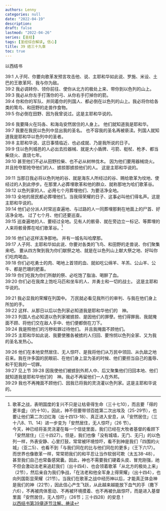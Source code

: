 ```yaml
---
authors: Lenny
categories: null
date: "2022-04-19"
description: 
draft: false
lastmod: "2022-04-26"
series: [圣经]
tags: [圣经综合解读, 信心]
title: 39 结三十九章
toc: true
---
```

以西结书
<!--more-->

39:1 人子阿、你要向歌革发预言攻击他、说、主耶和华如此说、罗施、米设、土巴的王歌革阿、我与你为敌。  
39:2 我必调转你、领你前往、使你从北方的极处上来、带你到以色列的山上。  
39:3 我必从你左手打落你的弓、从你右手打掉你的箭。  
39:4 你和你的军队、并同着你的列国人、都必倒在以色列的山上。我必将你给各类的鸷鸟、和田野的走兽作食物。  
39:5 你必倒在田野、因为我曾说过。这是主耶和华说的。  

39:6 我要降火在玛各、和海岛安然居住的人身上。  他们就知道我是耶和华。  
39:7 我要在我民以色列中显出我的圣名。  也不容我的圣名再被亵渎。列国人就知道我是耶和华以色列中的圣者。  
39:8 主耶和华说、这日事情临近、也必成就、乃是我所说的日子。  
39:9 住以色列城邑的人必出去捡器械、就是大小盾牌、弓箭、梃杖、枪矛、都当柴烧火、直烧七年。  
39:10 甚至他们不必从田野捡柴、也不必从树林伐木。  因为他们要用器械烧火。  并且抢夺那抢夺他们的人、掳掠那掳掠他们的人。  这是主耶和华说的。  

39:11 当那日我必将以色列地的谷、就是海东人所经过的谷、赐给歌革为坟地、使经过的人到此停步。在那里人必葬埋歌革和他的群众、就称那地为哈们歌革谷。  
39:12 以色列家的人、必用七个月葬埋他们、为要洁净全地。  
39:13 全地的居民都必葬埋他们。当我得荣耀的日子、这事必叫他们得名声。这是主耶和华说的。  
39:14 他们必分派人时常巡查遍地、与过路的人一同葬埋那剩在地面上的尸首、好洁净全地。  过了七个月、他们还要巡查。  
39:15 巡查遍地的人、要经过全地。见有人的骸骨、就在旁边立一标记、等葬埋的人来将骸骨葬在哈们歌革谷。[^1]  

39:16 他们必这样洁净那地。  并有一城名叫哈摩那。  
39:17 人子阿、主耶和华如此说、你要对各类的飞鸟、和田野的走兽说、你们聚集来吧。  要从四方聚到我为你们献祭之地、就是在以色列山上献大祭之地、好叫你们吃肉喝血。  
39:18 你们必吃勇士的肉、喝地上首领的血、就如吃公绵羊、羊羔、公山羊、公牛、都是巴珊的肥畜。  
39:19 你们吃我为你们所献的祭、必吃饱了脂油、喝醉了血。  
39:20 你们必在我席上饱吃马匹和坐车的人、并勇士和一切的战士。  这是主耶和华说的。  

39:21 我必显我的荣耀在列国中。  万民就必看见我所行的审判、与我在他们身上所加的手。  
39:22 这样、从那日以后以色列家必知道我是耶和华他们的　神。  
39:23 列国人也必知道以色列家被掳掠、是因他们的罪孽。他们得罪我、我就掩面不顾、将他们交在敌人手中、他们便都倒在刀下。  
39:24 我是照他们的污秽和罪过待他们。  并且我掩面不顾他们。  
39:25 主耶和华如此说、我要使雅各被掳的人归回、要怜悯以色列全家、又为我的圣名发热心。  

39:26 他们在本地安然居住、无人惊吓、是我将他们从万民中领回、从仇敌之地召来。我在许多国的民眼前、在他们身上显为圣的时候、他们要担当自己的羞辱、和干犯我的一切罪。  
39:27 见上节
39:28 因我使他们被掳到外邦人中、后又聚集他们归回本地、他们就知道我是耶和华他们的　神。我必不再留他们一人在外邦。  
39:29 我也不再掩面不顾他们、因我已将我的灵浇灌以色列家。这是主耶和华说的。  

[^1]: 歌革之战，表明国度的复兴不只是让枯骨得生命（三十七10），而且要「得的更丰盛」（约十10）。因此，神不但要带领百姓第二次出埃及（25-29节），也要让他们第二次过红海（出十四13-18）、真正进入安息，从「安然居住」（三十八8、11、14）进一步变为「安然居住，无人惊吓」（26 节）。  
今天，神已经将圣灵浇灌在每一个信徒里面，我们已经在大牧者基督的看顾下「安然居住」（三十四27）。但是，我们也像「没有城墙，无门、无闩」的以色列一样，外表安静、心里打鼓，常常被环境惊吓，看不到神是我们「四围的火城」（亚二5）、也看不到「与我们同在的比与他们同在的更多」（王下六17）。而世界也像歌革一样，常常把我们的和平忍让当作软弱可欺（太五38-48），甚至我们自己也常备感窝囊。因此，神也不需要我们硬着头皮、冒充刚强，祂不但会激动法老来追赶我们（出十四4）、也会领着歌革「从北方的极处上来」（2节），然后亲自为我们争战，「在法老和他全军身上得荣耀」（出十四4），也向列国彰显荣耀（21节）。当我们在歌革之战中经历神以后，才能真正体会神是我们的神（22节），因此信心产生飞跃，从此越来越能放下血气的手（撒下六6），不再被肉体惹动、不再被环境摸着、也不再被仇敌惊吓，而是进入基督里面「安然居住，无人惊吓」（26节；三十四28）的安息！  
<a href ="https://cmcbiblereading.com/2016/09/05/%e4%bb%a5%e8%a5%bf%e7%bb%93%e4%b9%a6%e7%ac%ac39%e7%ab%a0%e9%80%90%e8%8a%82%e6%b3%a8%e8%a7%a3%e3%80%81%e7%a5%b7%e8%af%bb/">以西结书第39章逐节注解、祷读</a>